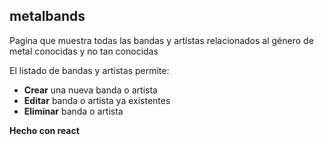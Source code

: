 ## metalbands

Pagina que muestra todas las bandas y artistas relacionados al género de metal conocidas y no tan conocidas

El listado de bandas y artistas permite: 
* __Crear__ una nueva banda o artista
* __Editar__ banda o artista ya existentes
* __Eliminar__ banda o artista

__Hecho con react__
